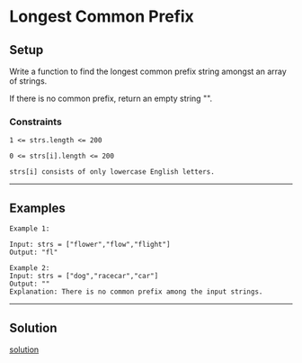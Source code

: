 # Longest Common Prefix
## Setup
Write a function to find the longest common prefix string amongst an array of strings.

If there is no common prefix, return an empty string "".
 

### Constraints
`1 <= strs.length <= 200`

`0 <= strs[i].length <= 200`

`strs[i] consists of only lowercase English letters.`
***
## Examples
```
Example 1:

Input: strs = ["flower","flow","flight"]
Output: "fl"
```

```
Example 2:
Input: strs = ["dog","racecar","car"]
Output: ""
Explanation: There is no common prefix among the input strings.
```
 
***

## Solution

[solution](solution.py)
